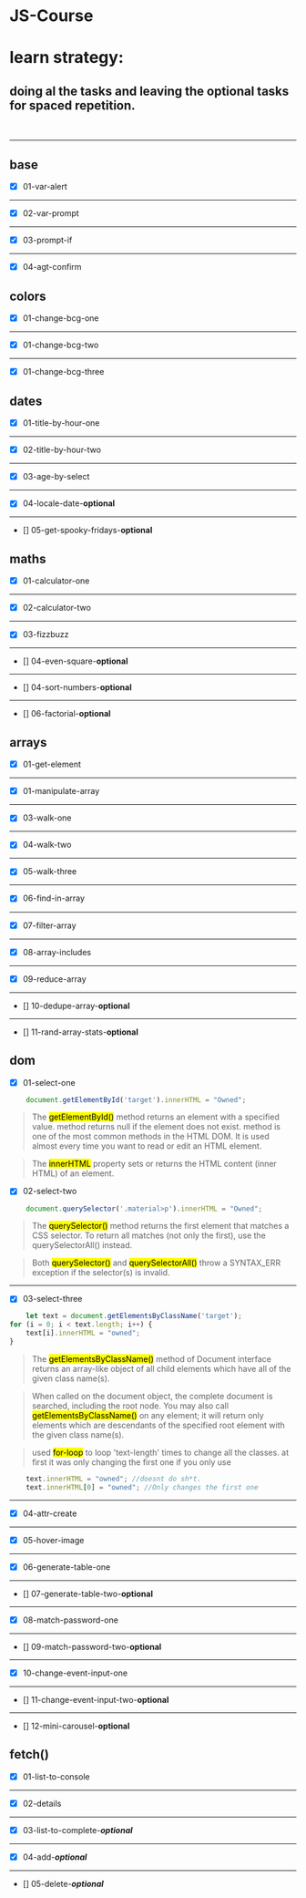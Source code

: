 # JS-Course

# learn strategy:
## doing al the tasks and leaving the optional tasks for spaced repetition.
<br>

---

## base
* [x] 01-var-alert
---
* [x] 02-var-prompt
---
* [x] 03-prompt-if
---
* [x] 04-agt-confirm

## colors
* [x] 01-change-bcg-one
---
* [x] 01-change-bcg-two
---
* [x] 01-change-bcg-three

## dates
* [x] 01-title-by-hour-one
---
* [x] 02-title-by-hour-two
---
* [x] 03-age-by-select
---
* [x] 04-locale-date-**optional**
---
* [] 05-get-spooky-fridays-**optional**

## maths
* [x] 01-calculator-one
---
* [x] 02-calculator-two
---
* [x] 03-fizzbuzz
---
* [] 04-even-square-**optional**
---
* [] 04-sort-numbers-**optional**
---
* [] 06-factorial-**optional**

## arrays
* [x] 01-get-element
---
* [x] 01-manipulate-array
---
* [x] 03-walk-one
---
* [x] 04-walk-two
---
* [x] 05-walk-three
---
* [x] 06-find-in-array
---
* [x] 07-filter-array
---
* [x] 08-array-includes
---
* [x] 09-reduce-array
---
* [] 10-dedupe-array-**optional**
---
* [] 11-rand-array-stats-**optional**

## dom
* [x] 01-select-one

```javascript
    document.getElementById('target').innerHTML = "Owned";
```
> The <mark>getElementById()</mark> method returns an element with a specified value.
method returns null if the element does not exist.
method is one of the most common methods in the HTML DOM. It is used almost every time you want to read or edit an HTML element.

> The <mark>innerHTML</mark> property sets or returns the HTML content (inner HTML) of an element.


* [x] 02-select-two
```javascript
    document.querySelector('.material>p').innerHTML = "Owned";
```
> The <mark>querySelector()</mark> method returns the first element that matches a CSS selector.
To return all matches (not only the first), use the querySelectorAll() instead.

> Both <mark>querySelector()</mark> and <mark>querySelectorAll()</mark> throw a SYNTAX_ERR exception if the selector(s) is invalid.
---
* [x] 03-select-three
```javascript
    let text = document.getElementsByClassName('target');
for (i = 0; i < text.length; i++) {
    text[i].innerHTML = "owned";
}
```
> The <mark>getElementsByClassName()</mark> method of Document interface returns an array-like object of all child elements which have all of the given class name(s).

> When called on the document object, the complete document is searched, including the root node. You may also call <mark>getElementsByClassName()</mark> on any element; it will return only elements which are descendants of the specified root element with the given class name(s).

> used <mark>for-loop</mark> to loop 'text-length' times to change all the classes. at first it was only changing the first one if you only use
```javascript
    text.innerHTML = "owned"; //doesnt do sh*t.
    text.innerHTML[0] = "owned"; //Only changes the first one
```
---
* [x] 04-attr-create
---
* [x] 05-hover-image
---
* [x] 06-generate-table-one
---
* [] 07-generate-table-two-**optional**
---
* [x] 08-match-password-one
---
* [] 09-match-password-two-**optional**
---
* [x] 10-change-event-input-one
---
* [] 11-change-event-input-two-**optional**
---
* [] 12-mini-carousel-**optional**

## fetch()

* [x] 01-list-to-console
---
* [x] 02-details
---
* [x] 03-list-to-complete-___optional___
---
* [x] 04-add-___optional___
---
* [] 05-delete-___optional___
